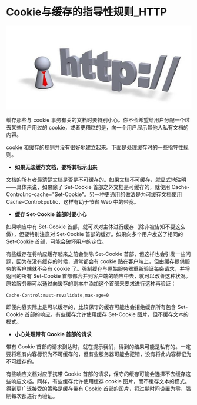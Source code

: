 # Cookie与缓存的指导性规则_HTTP
![](_assets/1b54e6803fd0af8ca377bed71e210250.png)

缓存那些与 cookie 事务有关的文档时要特别小心。你不会希望给用户分配一个过去某些用户用过的 cookie，或者更糟糕的是，向一个用户展示其他人私有文档的内容。

cookie 和缓存的规则并没有很好地建立起来。下面是处理缓存时的一些指导性规则。

*   **如果无法缓存文档，要将其标示出来**
    

文档的所有者最清楚文档是否是不可缓存的。如果文档不可缓存，就显式地注明——具体来说，如果除了 Set-Cookie 首部之外文档是可缓存的，就使用 Cache-Control:no-cache="Set-Cookie"。另一种更通用的做法是为可缓存文档使用 Cache-Control:public，这样有助于节省 Web 中的带宽。

*   **缓存 Set-Cookie 首部时要小心**
    

如果响应中有 Set-Cookie 首部，就可以对主体进行缓存（除非被告知不要这么做），但要特别注意对 Set-Cookie 首部的缓存。如果向多个用户发送了相同的 Set-Cookie 首部，可能会破坏用户的定位。

有些缓存在将响应缓存起来之前会删除 Set-Cookie 首部，但这样也会引发一些问题，因为在没有缓存的时候，通常都会有 cookie 贴在客户端上，但由缓存提供服务的客户端就不会有 cookie 了。强制缓存与原始服务器重新验证每条请求，并将返回的所有 Set-Cookie 首部都合并到客户端的响应中去，就可以改善这种状况。原始服务器可以通过向缓存的副本中添加这个首部来要求进行这种再验证：

```
Cache-Control:must-revalidate,max-age=0
```

即便内容实际上是可以缓存的，比较保守的缓存可能也会拒绝缓存所有包含 Set-Cookie 首部的响应。有些缓存允许使用缓存 Set-Cookie 图片，但不缓存文本的模式。

*   **小心处理带有 Cookie 首部的请求**
    

带有 Cookie 首部的请求到达时，就在提示我们，得到的结果可能是私有的。一定要将私有内容标识为不可缓存的，但有些服务器可能会犯错，没有将此内容标记为不可缓存的。

有些响应文档对应于携带 Cookie 首部的请求，保守的缓存可能会选择不去缓存这些响应文档。同样，有些缓存允许使用缓存 cookie 图片，而不缓存文本的模式。得到更广泛接受的策略是缓存带有 Cookie 首部的图片，将过期时间设置为零，强制每次都进行再验证。